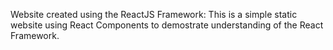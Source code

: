 Website created using the ReactJS Framework:
This is a simple static website using React Components to demostrate understanding of the React Framework.

